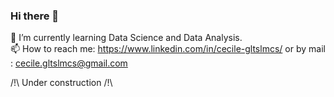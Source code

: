 ### Hi there 👋
 🌱 I’m currently learning Data Science and Data Analysis.</br>
 📫 How to reach me: https://www.linkedin.com/in/cecile-gltslmcs/ or by mail : cecile.gltslmcs@gmail.com </br>
 
 /!\ Under construction /!\
 
<!--
**Sylvariane/Sylvariane** is a ✨ _special_ ✨ repository because its `README.md` (this file) appears on your GitHub profile.

Here are some ideas to get you started:

- 🔭 I’m currently working on ...
- 👯 I’m looking to collaborate on ...
- 🤔 I’m looking for help with ...
- 💬 Ask me about ...
- 📫 How to reach me: ...
- 😄 Pronouns: ...
- ⚡ Fun fact: ...
-->
